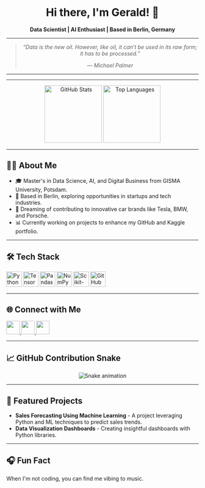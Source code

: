 <h1 align="center">Hi there, I'm Gerald! 👋</h1>
<p align="center">
  <b>Data Scientist | AI Enthusiast | Based in Berlin, Germany</b>
</p>

---
<blockquote align="center">
  <p><i>“Data is the new oil. However, like oil, it can’t be used in its raw form; it has to be processed.”</i></p>
  <footer><i>— Michael Palmer</i></footer>
</blockquote>

---

---

<div align="center">
  <img src="https://github-readme-stats.vercel.app/api?username=geraldtomy&show_icons=true&theme=radical&hide_border=false" alt="GitHub Stats" height="150"/>
  <img src="https://github-readme-stats.vercel.app/api/top-langs/?username=geraldtomy&layout=compact&theme=radical&hide_border=false" alt="Top Languages" height="150"/>
</div>

---

<h2>👨‍💻 About Me</h2>
<ul>
  <li>🎓 Master's in Data Science, AI, and Digital Business from GISMA University, Potsdam.</li>
  <li>📍 Based in Berlin, exploring opportunities in startups and tech industries.</li>
  <li>🚗 Dreaming of contributing to innovative car brands like Tesla, BMW, and Porsche.</li>
  <li>📊 Currently working on projects to enhance my GitHub and Kaggle portfolio.</li>
</ul>

---

<h2>🛠️ Tech Stack</h2>
<div>
  <img src="https://cdn.jsdelivr.net/gh/devicons/devicon/icons/python/python-original.svg" height="40" alt="Python"/>
  <img src="https://cdn.jsdelivr.net/gh/devicons/devicon/icons/tensorflow/tensorflow-original.svg" height="40" alt="TensorFlow"/>
  <img src="https://cdn.jsdelivr.net/gh/devicons/devicon/icons/pandas/pandas-original.svg" height="40" alt="Pandas"/>
  <img src="https://cdn.jsdelivr.net/gh/devicons/devicon/icons/numpy/numpy-original.svg" height="40" alt="NumPy"/>
  <img src="https://upload.wikimedia.org/wikipedia/commons/0/05/Scikit_learn_logo_small.svg" height="40" alt="Scikit-learn"/>
  <img src="https://cdn.jsdelivr.net/gh/devicons/devicon/icons/github/github-original.svg" height="40" alt="GitHub"/>
</div>

---

<h2>🌐 Connect with Me</h2>
<div>
  <a href="https://www.kaggle.com/geraldtomy" target="_blank">
    <img src="https://img.shields.io/badge/Kaggle-20BEFF?logo=kaggle&logoColor=white&style=for-the-badge" height="35"/>
  </a>
  <a href="https://www.linkedin.com/in/geraldtomy" target="_blank">
    <img src="https://img.shields.io/badge/LinkedIn-0077B5?logo=linkedin&logoColor=white&style=for-the-badge" height="35"/>
  </a>
  <a href="mailto:geraldtomy@gmail.com" target="_blank">
    <img src="https://img.shields.io/badge/Gmail-D14836?logo=gmail&logoColor=white&style=for-the-badge" height="35"/>
  </a>
</div>

---

<h2>📈 GitHub Contribution Snake</h2>
<p align="center">
  <img src="https://raw.githubusercontent.com/geraldtomy/geraldtomy/output/snake.svg" alt="Snake animation"/>
</p>

---

<h2>📌 Featured Projects</h2>
<ul>
  <li><b>Sales Forecasting Using Machine Learning</b> - A project leveraging Python and ML techniques to predict sales trends. <a href="https://github.com/geraldtomy/sales-forecasting"></a></li>
  <li><b>Data Visualization Dashboards</b> - Creating insightful dashboards with Python libraries. <a href="https://github.com/geraldtomy/data-visualization"></a></li>
</ul>

---

<h2>🎧 Fun Fact</h2>
<p>When I'm not coding, you can find me vibing to music.</p>

